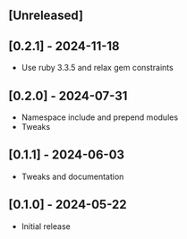 ## [Unreleased]

## [0.2.1] - 2024-11-18

- Use ruby 3.3.5 and relax gem constraints

## [0.2.0] - 2024-07-31

- Namespace include and prepend modules
- Tweaks

## [0.1.1] - 2024-06-03

- Tweaks and documentation

## [0.1.0] - 2024-05-22

- Initial release
